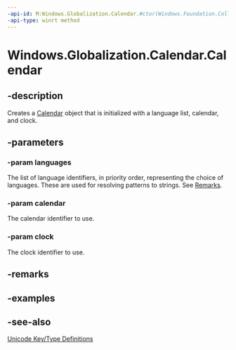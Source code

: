 ```yaml
---
-api-id: M:Windows.Globalization.Calendar.#ctor(Windows.Foundation.Collections.IIterable{System.String},System.String,System.String)
-api-type: winrt method
---
```


<!-- Method syntax
public Calendar(Windows.Foundation.Collections.IIterable<System.String> languages, System.String calendar, System.String clock)
-->

# Windows.Globalization.Calendar.Calendar

## -description
Creates a [Calendar](calendar.md) object that is initialized with a language list, calendar, and clock.

## -parameters
### -param languages
The list of language identifiers, in priority order, representing the choice of languages. These are used for resolving patterns to strings. See [Remarks](calendar.md#remarks).

### -param calendar
The calendar identifier to use.

### -param clock
The clock identifier to use.

## -remarks

## -examples

## -see-also
[Unicode Key/Type Definitions](http://go.microsoft.com/fwlink/p/?LinkId=308919)